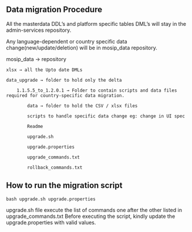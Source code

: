 ## Data migration Procedure

All the masterdata DDL’s and platform specific tables DML’s will stay in the admin-services repository.

Any language-dependent or country specific data change(new/update/deletion) will be in mosip_data repository.

mosip_data  → repository

	xlsx → all the Upto date DMLs

	data_upgrade → folder to hold only the delta

		1.1.5.5_to_1.2.0.1 → Folder to contain scripts and data files required for country-specific data migration.

			data → folder to hold the CSV / xlsx files 

			scripts to handle specific data change eg: change in UI spec

			Readme

			upgrade.sh

			upgrade.properties

			upgrade_commands.txt

			rollback_commands.txt


## How to run the migration script

`bash upgrade.sh upgrade.properties`

upgrade.sh file execute the list of commands one after the other listed in upgrade_commands.txt
Before executing the script, kindly update the upgrade.properties with valid values.






